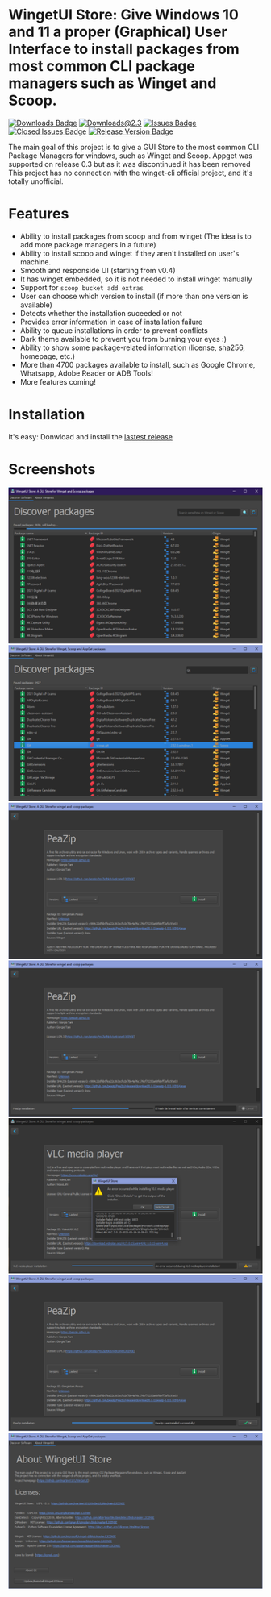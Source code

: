 # WingetUI Store: Give Windows 10 and 11 a proper (Graphical) User Interface to install packages from most common CLI package managers such as Winget and Scoop.
[![Downloads Badge](https://img.shields.io/github/downloads/martinet101/WinGetUI/total.svg?style=for-the-badge)](https://github.com/martinet101/ElevenClock/releases)
[![Downloads@2.3](https://img.shields.io/github/downloads/martinet101/WinGetUI/latest/total?style=for-the-badge)](https://github.com/martinet101/ElevenClock/releases/latest) 
[![Issues Badge](https://img.shields.io/github/issues/martinet101/WinGetUI?style=for-the-badge)](https://github.com/martinet101/ElevenClock/issues)
[![Closed Issues Badge](https://img.shields.io/github/issues-closed/martinet101/WinGetUI?style=for-the-badge)](https://github.com/martinet101/ElevenClock/issues?q=is%3Aissue+is%3Aclosed)
[![Release Version Badge](https://img.shields.io/github/v/release/martinet101/WinGetUI?style=for-the-badge)](https://github.com/martinet101/ElevenClock/releases/latest)

The main goal of this project is to give a GUI Store to the most common CLI Package Managers for windows, such as Winget and Scoop. Appget was supported on release 0.3 but as it was discontinued it has been removed
This project has no connection with the winget-cli official project, and it's totally unofficial.
# Features
 - Ability to install packages from scoop and from winget (The idea is to add more package managers in a future)
 - Ability to install scoop and winget if they aren't installed on user's machine.
 - Smooth and responside UI (starting from v0.4)
 - It has winget embedded, so it is not needed to install winget manually
 - Support for `scoop bucket add extras`
 - User can choose which version to install (if more than one version is available)
 - Detects whether the installation suceeded or not
 - Provides error information in case of installation failure
 - Ability to queue installations in order to prevent conflicts
 - Dark theme available to prevent you from burning your eyes :)
 - Ability to show some package-related information (license, sha256, homepage, etc.)
 - More than 4700 packages available to install, such as Google Chrome, Whatsapp, Adobe Reader or ADB Tools!
 - More features coming!


# Installation
It's easy: Donwload and install the <a href="https://github.com/martinet101/WinGetUI/releases">lastest release</a>


# Screenshots
![alt text](/media/winget_1.png)
![alt text](/media/winget_2.png)
![alt text](/media/winget_3.png)
![alt text](/media/winget_4.png)
![alt text](/media/winget_6.png)
![alt text](/media/winget_5.png)
![alt text](/media/winget_7.png)
